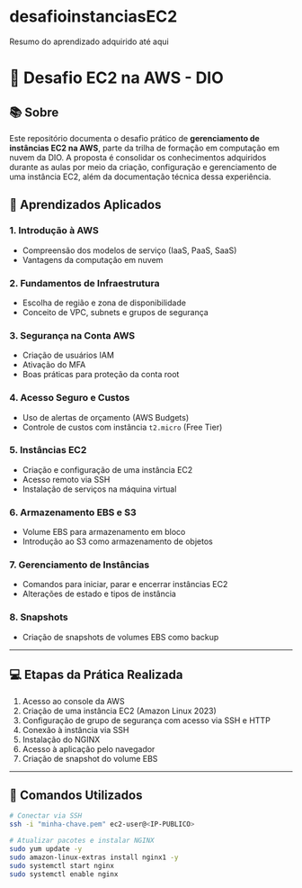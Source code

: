 # desafioinstanciasEC2
Resumo do aprendizado adquirido até aqui
# 🚀 Desafio EC2 na AWS - DIO

## 📚 Sobre
Este repositório documenta o desafio prático de **gerenciamento de instâncias EC2 na AWS**, parte da trilha de formação em computação em nuvem da DIO. A proposta é consolidar os conhecimentos adquiridos durante as aulas por meio da criação, configuração e gerenciamento de uma instância EC2, além da documentação técnica dessa experiência.

## 🧠 Aprendizados Aplicados

### 1. Introdução à AWS
- Compreensão dos modelos de serviço (IaaS, PaaS, SaaS)
- Vantagens da computação em nuvem

### 2. Fundamentos de Infraestrutura
- Escolha de região e zona de disponibilidade
- Conceito de VPC, subnets e grupos de segurança

### 3. Segurança na Conta AWS
- Criação de usuários IAM
- Ativação do MFA
- Boas práticas para proteção da conta root

### 4. Acesso Seguro e Custos
- Uso de alertas de orçamento (AWS Budgets)
- Controle de custos com instância `t2.micro` (Free Tier)

### 5. Instâncias EC2
- Criação e configuração de uma instância EC2
- Acesso remoto via SSH
- Instalação de serviços na máquina virtual

### 6. Armazenamento EBS e S3
- Volume EBS para armazenamento em bloco
- Introdução ao S3 como armazenamento de objetos

### 7. Gerenciamento de Instâncias
- Comandos para iniciar, parar e encerrar instâncias EC2
- Alterações de estado e tipos de instância

### 8. Snapshots
- Criação de snapshots de volumes EBS como backup

---

## 💻 Etapas da Prática Realizada

1. Acesso ao console da AWS
2. Criação de uma instância EC2 (Amazon Linux 2023)
3. Configuração de grupo de segurança com acesso via SSH e HTTP
4. Conexão à instância via SSH
5. Instalação do NGINX
6. Acesso à aplicação pelo navegador
7. Criação de snapshot do volume EBS

---

## 📜 Comandos Utilizados

```bash
# Conectar via SSH
ssh -i "minha-chave.pem" ec2-user@<IP-PUBLICO>

# Atualizar pacotes e instalar NGINX
sudo yum update -y
sudo amazon-linux-extras install nginx1 -y
sudo systemctl start nginx
sudo systemctl enable nginx



